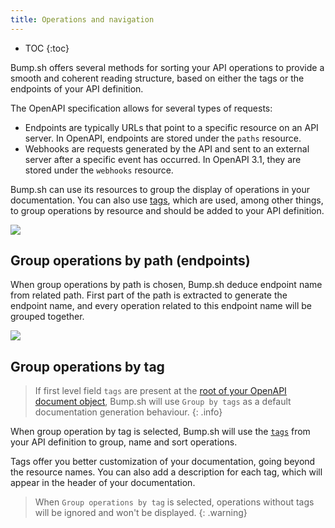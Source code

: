 ```yaml
---
title: Operations and navigation
---
```


- TOC
{:toc}

Bump.sh offers several methods for sorting your API operations to provide a smooth and coherent reading structure, based on either the tags or the endpoints of your API definition.

The OpenAPI specification allows for several types of requests:

- Endpoints are typically URLs that point to a specific resource on an API server. In OpenAPI, endpoints are stored under the `paths` resource.
- Webhooks are requests generated by the API and sent to an external server after a specific event has occurred. In OpenAPI 3.1, they are stored under the `webhooks` resource.

Bump.sh can use its resources to group the display of operations in your documentation. You can also use [tags](https://spec.openapis.org/oas/v3.1.0#tag-object), which are used, among other things, to group operations by resource and should be added to your API definition.

![](/images/help/operations.png)

## Group operations by path (endpoints)

When group operations by path is chosen, Bump.sh deduce endpoint name from related path. First part of the path is extracted to generate the endpoint name, and every operation related to this endpoint name will be grouped together.

![](/images/help/group-by-path.png)

## Group operations by tag

> If first level field `tags` are present at the [root of your OpenAPI document object](https://github.com/OAI/OpenAPI-Specification/blob/master/versions/3.0.3.md#openapi-object), Bump.sh will use `Group by tags` as a default documentation generation behaviour.
{: .info}

When group operation by tag is selected, Bump.sh will use the [`tags`](https://spec.openapis.org/oas/v3.1.0#tag-object) from your API definition to group, name and sort operations.

Tags offer you better customization of your documentation, going beyond the resource names. You can also add a description for each tag, which will appear in the header of your documentation.

> When `Group operations by tag` is selected, operations without tags will be ignored and won't be displayed.
{: .warning}